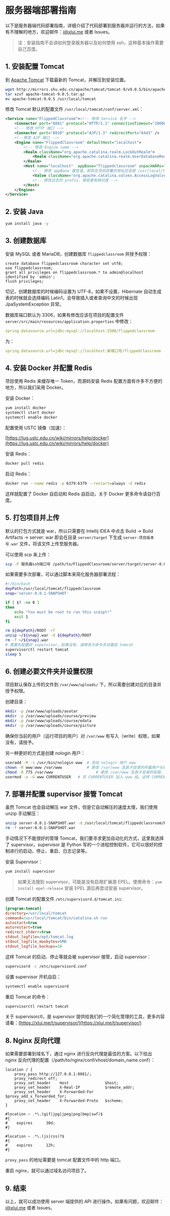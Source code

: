 # 服务器端部署指南

以下是服务器端代码部署指南，详细介绍了代码部署到服务器并运行的方法，如果有不理解的地方，欢迎邮件：[i@xlui.me](mailto:i@xlui.me) 或者 Issues。

> 注：安装指南不会讲如何登录服务器以及如何使用 ssh，这种基本操作需要自己百度。

## 1. 安装配置 Tomcat

到 [Apache Tomcat](https://tomcat.apache.org/) 下载最新的 Tomcat，并解压到安装位置。

```bash
wget http://mirrors.shu.edu.cn/apache/tomcat/tomcat-9/v9.0.5/bin/apache-tomcat-9.0.5.tar.gz
tar xzvf apache-tomcat-9.0.5.tar.gz
mv apache-tomcat-9.0.5 /usr/local/tomcat
```

修改 Tomcat 默认的配置文件 `/usr/local/tomcat/conf/server.xml`：

```xml
<Service name="FlippedClassroom"><!-- 修改 Service 名字 -->
    <Connector port="8081" protocol="HTTP/1.1" connectionTimeout="20000" redirectPort="8443" />
    <!-- 修改 HTTP 端口 -->
    <Connector port="8010" protocol="AJP/1.3" redirectPort="8443" />
    <!--修改 AJP 端口 -->
    <Engine name="FlippedClassroom" defaultHost="localhost">
        <!-- 修改 Engine name -->
        <Realm className="org.apache.catalina.realm.LockOutRealm">
            <Realm className="org.apache.catalina.realm.UserDatabaseRealm" resourceName="UserDatabase"/>
        </Realm>
        <Host name="localhost"  appBase="flippedclassroom" unpackWARs="true" autoDeploy="true">
            <!-- 修改 appBase 属性值，即现在项目部署的地址应该是 /usr/local/tomcat/flippedclassroom -->
            <Valve className="org.apache.catalina.valves.AccessLogValve" directory="logs" prefix="flippedclassroom_log" suffix=".txt" pattern="%h %l %u %t &quot;%r&quot; %s %b" />
            <!-- 修改日志的 prefix，使其更有辨识度 -->
        </Host>
    </Engine>
</Service>
```

## 2. 安装 Java

```bash
yum install java -y
```

## 3. 创建数据库

安装 MySQL 或者 MariaDB，创建数据库 `flippedclassroom` 并授予权限：

```mysql
create database flippedclassroom character set utf8;
use flippedclassroom;
grant all privileges on flippedclassroom.* to admin@localhost identified by 'admin';
flush privileges;
```

切记，创建数据库的时候编码设置为 UTF-8，如果不设置，Hibernate 自动生成表的时候就会选择编码 Latin1，会导致插入或者查询中文的时候出现 JpaSystemException 异常。

数据库端口默认为 3306，如果有修改应该在项目的配置文件 `server/src/main/resources/application.properties` 中修改：

```yml
spring.datasource.url=jdbc:mysql://localhost:3306/flippedclassroom
```

为：

```yml
spring.datasource.url=jdbc:mysql://localhost:新端口号/flippedclassroom
```

## 4. 安装 Docker 并配置 Redis

项目使用 Redis 来缓存唯一 Token，而源码安装 Redis 配置方面有许多不方便的地方，所以我们采用 Docker。

安装 Docker：

```bash
yum install docker
systemctl start docker
systemctl enable docker
```

配置使用 USTC 镜像（加速）：

[https://lug.ustc.edu.cn/wiki/mirrors/help/docker](https://lug.ustc.edu.cn/wiki/mirrors/help/docker)

安装 Redis：

```bash
docker pull redis
```

启动 Redis：

```bash
docker run --name redis -p 6379:6379 --restart=always -d redis
```

这样就配置了 Docker 自启动和 Redis 自启动，关于 Docker 更多命令请自行百度。

## 5. 打包项目并上传

默认的打包方式就是 war，所以只需要在 Intellij IDEA 中点击 Build -> Build Artifacts -> server: war 即会在目录 `server/target` 下生成 `server-项目版本号.war` 文件，将该文件上传至服务器。

可以使用 scp 来上传：

```bash
scp -P 服务器ssh端口号 /path/to/FlippedClassroom/server/target/server-0.0.1-SNAPSHOT.war USERNAME@SERVER_IP:
```

如果需要多次部署，可以通过脚本来简化服务器部署流程：

```bash
#!/bin/bash
depPath=/usr/local/tomcat/flippedclassroom
snap='server-0.0.1-SNAPSHOT'

if [ $? -ne 0 ]
then
    echo "You must be root to run this sceipt!"
    exit 1
fi

rm ${depPath}/ROOT -rf
unzip ~/${snap}.war -d ${depPath}/ROOT
rm -f ~/${snap}.war
# 需要先配置好 supervisor，如果没有，请修改为命令手动重启 tomcat
supervisorctl restart tomcat
sleep 5
```

## 6. 创建必要文件夹并设置权限

项目默认保存上传的文件到 `/var/www/uploads/` 下，所以需要创建对应的目录并授予权限。

创建目录：

```bash
mkdir -p /var/www/uploads/avatar
mkdir -p /var/www/uploads/course/preview
mkdir -p /var/www/uploads/course/edata
mkdir -p /var/www/uploads/course/picture
```

确保你当前的用户（运行项目的用户）对 `/var/www` 有写入（write）权限，如果没有，请授予。

另一种更好的方式是创建 nologin 用户：

```bash
useradd -M -s /usr/bin/nologin www  # 添加 nologin 用户 www
chown -R www:www /var/www           # 更改 /var/www 及其子目录的所属用户与组
chmod -R 775 /var/www                   # 更改 /var/www 及其子目录的权限，允许 www 组用户写入
usermod -a -G www CURRENTUSER   # 将 CURRENTUSER 加入 www 组，这样 CURRENTUSER 就可以在 /var/www 中写入/删除新文件
```

## 7. 部署并配置 supervisor 接管 Tomcat

虽然 Tomcat 也会自动解压 war 文件，但是它自动解压的速度太慢，我们使用 unzip 手动解压：

```bash
unzip server-0.0.1-SNAPSHOT.war -d /usr/local/tomcat/flippedclassroom/ROOT
rm -f server-0.0.1-SNAPSHOT.war
```

手动情况下不能很好的管理 Tomcat，我们要寻求更加自动化的方式，这里我选择了 supervisor。supervisor 是 Python 写的一个进程控制软件，它可以很好的控制进行的启动、停止、重启、日志记录等。

安装 Supervisor：

```bash
yum install supervisor
```

> 如果无法搜到 supervisor，可能是没有启用扩展源 EPEL。使用命令：`yum install epel-release` 安装 EPEL 源后再尝试安装 supervisor。

创建 Tomcat 的配置文件 `/etc/supervisord.d/tomcat.ini`:

```ini
[program:tomcat]
directory=/usr/local/tomcat
command=/usr/local/tomcat/bin/catalina.sh run
autostart=true
autorestart=true
redirect_stderr=true
stdout_logfile=/opt/tomcat.log
stdout_logfile_maxbytes=5MB
stdout_logfile_backups=10
```

这样 Tomcat 的启动、停止等就会被 supervisor 接管，启动 supervisor：

```bash
supervisord -c /etc/supervisord.conf
```

设置 supervisor 开机自启：

```bash
systemctl enable supervisord
```

重启 Tomcat 的命令：

```bash
supervisorctl restart tomcat
```

关于 supervisorctl，是 supervisor 提供给我们的一个简化管理的工具，更多内容请看：[https://xlui.me/t/supervisor/](https://xlui.me/t/supervisor/)

## 8. Nginx 反向代理

如果需要部署到域名下，通过 nginx 进行反向代理是最佳的方案。以下给出 nginx 反向代理的配置（/path/to/nginx/conf/vhost/domain_name.conf）：

```nginx
location / {
    proxy_pass http://127.0.0.1:8081/;
    proxy_redirect off;
    proxy_set_header    Host                $host;
    proxy_set_header    X-Real-IP           $remote_addr;
    proxy_set_header    X-Forwarded-For     $proxy_add_x_forwarded_for;
    proxy_set_header    X-Forwarded-Proto   $scheme;
}

#location ~ .*\.(gif|jpg|jpeg|png|bmp|swf)$
#{
#    expires      30d;
#}

#location ~ .*\.(js|css)?$
#{
#    expires      12h;
#}
```

`proxy_pass` 的地址需要是 tomcat 配置文件中的 http 端口。

重启 nginx，就可以通过域名访问项目了。

## 9. 结束

以上，就可以成功使用 server 端提供的 API 进行操作。如果有问题，欢迎邮件：[i@xlui.me](mailto:i@xlui.me) 或者 Issues。
